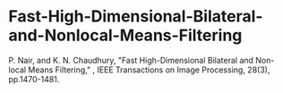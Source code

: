 # Fast-High-Dimensional-Bilateral-and-Nonlocal-Means-Filtering
P. Nair, and K. N. Chaudhury, "Fast High-Dimensional Bilateral and Non-local Means Filtering," , IEEE Transactions on Image Processing, 28(3), pp.1470-1481.
